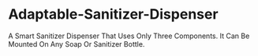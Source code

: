 # Adaptable-Sanitizer-Dispenser
A Smart Sanitizer Dispenser That Uses Only Three Components. It Can Be Mounted  On Any Soap Or Sanitizer Bottle.
